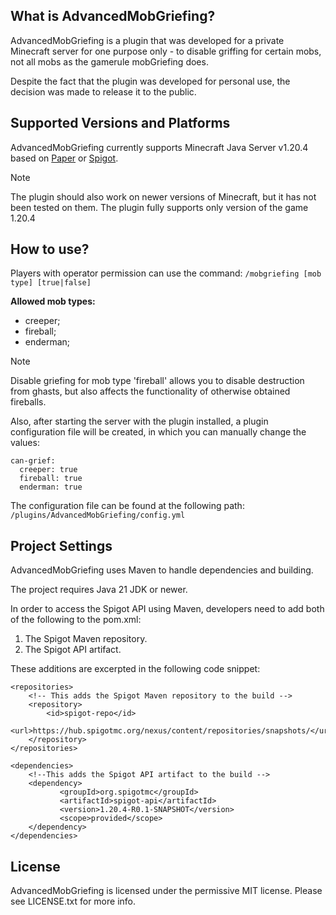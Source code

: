 ## What is AdvancedMobGriefing?

AdvancedMobGriefing is a plugin that was developed for a private Minecraft server for one purpose only - to disable griffing for certain mobs, not all mobs as the gamerule mobGriefing does.

Despite the fact that the plugin was developed for personal use, the decision was made to release it to the public.

## Supported Versions and Platforms

AdvancedMobGriefing currently supports Minecraft Java Server v1.20.4 based on [Paper](https://papermc.io/) or [Spigot](https://www.spigotmc.org/wiki/about-spigot/).

> [!NOTE]
> The plugin should also work on newer versions of Minecraft, but it has not been tested on them. The plugin fully supports only version of the game 1.20.4

## How to use?

Players with operator permission can use the command: `/mobgriefing [mob type] [true|false]`

**Allowed mob types:**
- creeper;
- fireball;
- enderman;

> [!NOTE]
> Disable griefing for mob type 'fireball' allows you to disable destruction from ghasts, but also affects the functionality of otherwise obtained fireballs.

Also, after starting the server with the plugin installed, a plugin configuration file will be created, in which you can manually change the values:
```
can-grief:
  creeper: true
  fireball: true
  enderman: true
```

The configuration file can be found at the following path: `/plugins/AdvancedMobGriefing/config.yml`

## Project Settings

AdvancedMobGriefing uses Maven to handle dependencies and building.

The project requires Java 21 JDK or newer.

In order to access the Spigot API using Maven, developers need to add both of the following to the pom.xml:
1. The Spigot Maven repository.
2. The Spigot API artifact.

These additions are excerpted in the following code snippet:
```
<repositories>
    <!-- This adds the Spigot Maven repository to the build -->
    <repository>
        <id>spigot-repo</id>
        <url>https://hub.spigotmc.org/nexus/content/repositories/snapshots/</url>
    </repository>
</repositories>

<dependencies>
    <!--This adds the Spigot API artifact to the build -->
    <dependency>
           <groupId>org.spigotmc</groupId>
           <artifactId>spigot-api</artifactId>
           <version>1.20.4-R0.1-SNAPSHOT</version>
           <scope>provided</scope>
    </dependency>
</dependencies>
```

## License

AdvancedMobGriefing is licensed under the permissive MIT license. Please see LICENSE.txt for more info.
